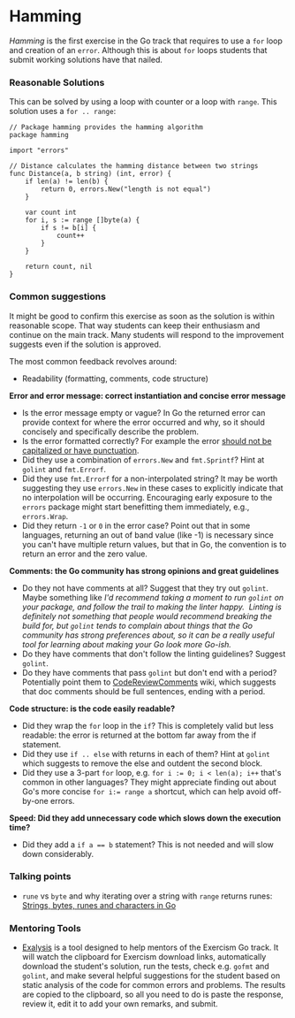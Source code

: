 # Hamming

_Hamming_ is the first exercise in the Go track that requires to use a `for` loop and creation of an `error`.
Although this is about `for` loops students that submit working solutions have that nailed.

### Reasonable Solutions

This can be solved by using a loop with counter or a loop with `range`. This solution uses a `for .. range`:

```
// Package hamming provides the hamming algorithm
package hamming

import "errors"

// Distance calculates the hamming distance between two strings
func Distance(a, b string) (int, error) {
	if len(a) != len(b) {
		return 0, errors.New("length is not equal")
	}

	var count int
	for i, s := range []byte(a) {
		if s != b[i] {
			count++
		}
	}

	return count, nil
}
```

### Common suggestions

It might be good to confirm this exercise as soon as the solution is within reasonable scope. That way 
students can keep their enthusiasm and continue on the main track. Many students will respond to the
improvement suggests even if the solution is approved.

The most common feedback revolves around:

* Readability (formatting, comments, code structure)

**Error and error message: correct instantiation and concise error message**
* Is the error message empty or vague? In Go the returned error can provide context for where the error occurred and why, so it should concisely and specifically describe the problem.
* Is the error formatted correctly? For example the error [should not be capitalized or have punctuation](https://github.com/golang/go/wiki/CodeReviewComments#error-strings).
* Did they use a combination of `errors.New` and `fmt.Sprintf`? Hint at `golint` and `fmt.Errorf`.
* Did they use `fmt.Errorf` for a non-interpolated string? It may be worth suggesting they use `errors.New` in these cases to explicitly indicate that no interpolation will be occurring. Encouraging early exposure to the `errors` package might start benefitting them immediately, e.g., `errors.Wrap`. 
* Did they return `-1` or `0` in the error case? Point out that in some languages, returning an out of band value (like -1) is necessary since you can't have multiple return values, but that in Go, the convention is to return an error and the zero value.

**Comments: the Go community has strong opinions and great guidelines**
* Do they not have comments at all? Suggest that they try out `golint`. Maybe something like _I'd recommend taking a moment to run `golint` on your package, and follow the trail to making the linter happy.  Linting is definitely not something that people would recommend breaking the build for, but `golint` tends to complain about things that the Go community has strong preferences about, so it can be a really useful tool for learning about making your Go look more Go-ish._
* Do they have comments that don't follow the linting guidelines? Suggest `golint`.
* Do they have comments that pass `golint` but don't end with a period? Potentially point them to [CodeReviewComments](https://github.com/golang/go/wiki/CodeReviewComments#comment-sentences) wiki, which suggests that doc comments should be full sentences, ending with a period.

**Code structure: is the code easily readable?**
* Did they wrap the `for` loop in the `if`? This is completely valid but less readable: the error is returned at the bottom far away from the if statement.
* Did they use `if .. else` with returns in each of them? Hint at `golint` which suggests to remove the else and outdent the second block.
* Did they use a 3-part `for` loop, e.g. `for i := 0; i < len(a); i++` that's common in other languages? They might appreciate finding out about Go's more concise `for i:= range a` shortcut, which can help avoid off-by-one errors.


**Speed: Did they add unnecessary code which slows down the execution time?**
* Did they add a `if a == b` statement? This is not needed and will slow down considerably.

### Talking points

* `rune` vs `byte` and why iterating over a string with `range` returns runes: [Strings, bytes, runes and characters in Go](https://blog.golang.org/strings)

### Mentoring Tools

* [Exalysis](https://github.com/exercism/exalysis) is a tool designed to help mentors of the Exercism Go track. It will watch the clipboard for Exercism download links, automatically download the student's solution, run the tests, check e.g. `gofmt` and `golint`, and make several helpful suggestions for the student based on static analysis of the code for common errors and problems. The results are copied to the clipboard, so all you need to do is paste the response, review it, edit it to add your own remarks, and submit.
